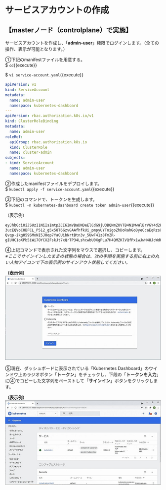 # サービスアカウントの作成

## 【masterノード（controlplane）で実施】  

サービスアカウントを作成し、「**admin-user**」権限でログインします。（全ての操作、表示が可能となります。）  

①下記のmanifestファイルを用意する。  
$ `cd`{{execute}}  

$ `vi service-account.yaml`{{execute}}  

```yaml
apiVersion: v1
kind: ServiceAccount
metadata:
  name: admin-user
  namespace: kubernetes-dashboard
---
apiVersion: rbac.authorization.k8s.io/v1
kind: ClusterRoleBinding
metadata:
  name: admin-user
roleRef:
  apiGroup: rbac.authorization.k8s.io
  kind: ClusterRole
  name: cluster-admin
subjects:
- kind: ServiceAccount
  name: admin-user
  namespace: kubernetes-dashboard
```

②作成したmanifestファイルをデプロイします。  
$ `kubectl apply -f service-account.yaml`{{execute}}  

③下記のコマンドで、トークンを生成します。  
$ `kubectl -n kubernetes-dashboard create token admin-user`{{execute}}  

（表示例）

```tetx
eyJhbGciOiJSUzI1NiIsImtpZCI6ImVBaDNDeElCdG9jU3BQNmZOVTB4N1MwWlBrVGY4d2F1M191SnY2S0hETTgifQ.eyJhdWQiOlsiaHR0cHM6Ly9rdWJlcm5ldGVzLmRlZmF1bHQuc3ZjLmNsdXN0ZXIubG9jYWwiXSwiZXhwIjoxNjU4OTg3NDU1LCJpYXQiOjE2NTg5ODM4NTUsImlzcyI6Imh0dHBzOi8va3ViZXJuZXRlcy5kZWZhdWx0LnN2Yy5jbHVzdGVyLmxvY2FsIiwia3ViZXJuZXRlcy5pbyI6eyJuYW1lc3BhY2UiOiJrdWJlcm5ldGVzLWRhc2hib2FyZCIsInNlcnZpY2VhY2NvdW50Ijp7Im5hbWUiOiJhZG1pbi11c2VyIiwidWlkIjoiMzc4OTBmODEtZTMzMi00MzZjLTlkNzQtZGFiNTMzN2Y2YjFkIn19LCJuYmYiOjE2NTg5ODM4NTUsInN1YiI6InN5c3RlbTpzZXJ2aWNlYWNjb3VudDprdWJlcm5ldGVzLWRhc2hib2FyZDphZG1pbi11c2VyIn0.x61q5p38_1Fq17RzQz0eZ0A0n9jPvwagU5ye6FINeY_p-3ucEQVoCOBFCL_P512_g5x58T6GzvGAAfhfkUi_pmpyUYTnigoZhDoRahGoDyeCcaEqRzsXUlxApB1b-Qvqp-ikg059SMoNI5J0op7YaCUibNrtBtn3v_5UwF41z8FmZR-gIUHC1oXPb5iWi7OYCX2FskJt7xQrTP34LshcwbU0XgPLu7H4QMZKlVQfPx1wJwH48JcWdOVx3L46qpG990y3c15AYk9DuL6L8M8GxzDb9yJQ1Vit16QPdOK4YJdso9o6NFVr61vcvP5Pn_hc0aB8z4FK7gcHBT_I3VSe5g
```

④上記コマンドで表示された文字列をマウスで選択し、コピーします。  
*※ここでサインインしたままの状態の場合は、次の手順を実施する前に右上の丸い人物アイコンで下の表示例のサインアウト状態してください。*  

**（表示例）**  
![DashBoard Image](https://github.com/yamada623z/scenario-image/raw/main/KubernetesHandsOn_BuildCluster/Step11.jpg)  

⑤現在、ダッシュボードに表示されている「Kubernetes Dashboard」のウインドウ上のラジオボタン「**トークン**」をチェックし、下段の「**トークンを入力**」に④でコピーした文字列をペーストして「**サインイン**」ボタンをクリックします。  

**（表示例）**  
![DashBoard Image](https://github.com/yamada623z/scenario-image/raw/main/KubernetesHandsOn_BuildCluster/Step13.jpg)  
